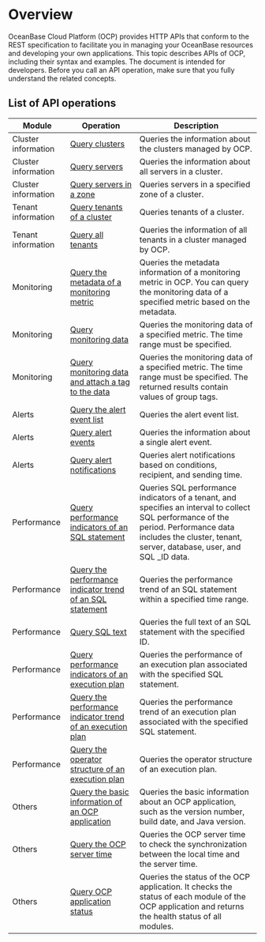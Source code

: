 Overview
=============================

OceanBase Cloud Platform (OCP) provides HTTP APIs that conform to the REST specification to facilitate you in managing your OceanBase resources and developing your own applications. This topic describes APIs of OCP, including their syntax and examples. The document is intended for developers. Before you call an API operation, make sure that you fully understand the related concepts.

**List of API operations**
-----------------------------------------------




|            Module            |                                                 Operation                                                 |                                                                                                 Description                                                                                                  |
|------------------------------|-----------------------------------------------------------------------------------------------------------|--------------------------------------------------------------------------------------------------------------------------------------------------------------------------------------------------------------|
| Cluster information          | [Query clusters](3.cluster-information/1.query-the-cluster-list.md)                                             | Queries the information about the clusters managed by OCP.                                                                                                                                                   |
| Cluster information          | [Query servers](3.cluster-information/24.query-servers.md)                                              | Queries the information about all servers in a cluster.                                                                                                                                                      |
| Cluster information          | [Query servers in a zone](3.cluster-information/25.queries-servers-in-a-zone.md)                                    | Queries servers in a specified zone of a cluster.                                                                                                                                                            |
| Tenant information           | [Query tenants of a cluster](4.tenant-information/1.you-can-call-this-operation-to-query-the-tenants-of.md)                                 | Queries tenants of a cluster.                                                                                                                                                                                |
| Tenant information           | [Query all tenants](4.tenant-information/2.query-the-list-of-all-tenants.md)                                          | Queries the information of all tenants in a cluster managed by OCP.                                                                                                                                          |
|  Monitoring  | [Query the metadata of a monitoring metric](8.monitoring/1.queries-the-metadata-of-a-monitoring-metric.md)                  | Queries the metadata information of a monitoring metric in OCP. You can query the monitoring data of a specified metric based on the metadata.                                                               |
|  Monitoring  | [Query monitoring data](8.monitoring/2.query-monitoring-data.md)                                      | Queries the monitoring data of a specified metric. The time range must be specified.                                                                                                                         |
|  Monitoring  | [Query monitoring data and attach a tag to the data](8.monitoring/3.query-monitoring-data-with-labels.md)         | Queries the monitoring data of a specified metric. The time range must be specified. The returned results contain values of group tags.                                                                      |
| Alerts                       | [Query the alert event list](9.alert/1.alert-events/1.query-alert-event-list.md)                                 | Queries the alert event list.                                                                                                                                                                                |
| Alerts                       | [Query alert events](9.alert/1.alert-events/2.query-alert-events.md)                                         | Queries the information about a single alert event.                                                                                                                                                          |
| Alerts                       | [Query alert notifications](9.alert/2.alert-notification/1.query-the-alert-notification-history.md)                                  | Queries alert notifications based on conditions, recipient, and sending time.                                                                                                                                |
|  Performance | [Query performance indicators of an SQL statement](13.sql-performance/1.query-performance-statistics-of-an-sql-statement.md)           | Queries SQL performance indicators of a tenant, and specifies an interval to collect SQL performance of the period. Performance data includes the cluster, tenant, server, database, user, and SQL _ID data. |
|  Performance | [Query the performance indicator trend of an SQL statement](13.sql-performance/2.trends-of-sql-performance-statistics.md)  | Queries the performance trend of an SQL statement within a specified time range.                                                                                                                             |
|  Performance | [Query SQL text](13.sql-performance/3.the-text-to-be-returned-in-the-sql-statement.md)                                             | Queries the full text of an SQL statement with the specified ID.                                                                                                                                             |
|  Performance | [Query performance indicators of an execution plan](13.sql-performance/4.query-performance-statistics-for-an-execution-plan.md)          | Queries the performance of an execution plan associated with the specified SQL statement.                                                                                                                    |
|  Performance | [Query the performance indicator trend of an execution plan](13.sql-performance/5.query-the-trend-of-performance-statistics-for-execution-plans.md) | Queries the performance trend of an execution plan associated with the specified SQL statement.                                                                                                              |
|  Performance | [Query the operator structure of an execution plan](13.sql-performance/6.operator-structure-of-query-execution-plans.md)          | Queries the operator structure of an execution plan.                                                                                                                                                         |
|  Others      | [Query the basic information of an OCP application](14.other/1.query-the-basic-information-of-an-ocp-application.md)          | Queries the basic information about an OCP application, such as the version number, build date, and Java version.                                                                                            |
|  Others      | [Query the OCP server time](14.other/2.query-the-time-when-the-ocp-server-is-created.md)                                  | Queries the OCP server time to check the synchronization between the local time and the server time.                                                                                                         |
|  Others      | [Query OCP application status](14.other/3.query-the-status-of-an-ocp-application.md)                               | Queries the status of the OCP application. It checks the status of each module of the OCP application and returns the health status of all modules.                                                          |
